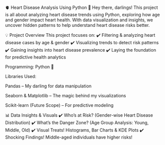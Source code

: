 🫀 Heart Disease Analysis Using Python 💙
Hey there, darlings! This project is all about analyzing heart disease trends using Python, exploring how age and gender impact heart health. With data visualization and insights, we uncover hidden patterns to help understand heart disease risks better.

💡 Project Overview
This project focuses on:
✔️ Filtering & analyzing heart disease cases by age & gender
✔️ Visualizing trends to detect risk patterns
✔️ Gaining insights into heart disease prevalence
✔️ Laying the foundation for predictive health analytics


Programming: Python 🐍

Libraries Used:

Pandas – My darling for data manipulation

Seaborn & Matplotlib – The magic behind my visualizations

Scikit-learn (Future Scope) – For predictive modeling

📊 Data Insights & Visuals
✔️ Who’s at Risk? (Gender-wise Heart Disease Distribution)
✔️ What’s the Danger Zone? (Age Group Analysis: Young, Middle, Old)
✔️ Visual Treats! Histograms, Bar Charts & KDE Plots
✔️ Shocking Findings! Middle-aged individuals have higher risks!

